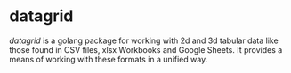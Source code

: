 
# datagrid

_datagrid_ is a golang package for working with 2d and 3d tabular data like those found in CSV files,
xlsx Workbooks and Google Sheets. It provides a means of working with these formats in a unified way.

